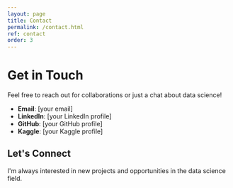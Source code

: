 ```yaml
---
layout: page
title: Contact
permalink: /contact.html
ref: contact
order: 3
---
```


# Get in Touch

Feel free to reach out for collaborations or just a chat about data science!

- **Email**: [your email]
- **LinkedIn**: [your LinkedIn profile]
- **GitHub**: [your GitHub profile]
- **Kaggle**: [your Kaggle profile]

## Let's Connect
I'm always interested in new projects and opportunities in the data science field.
